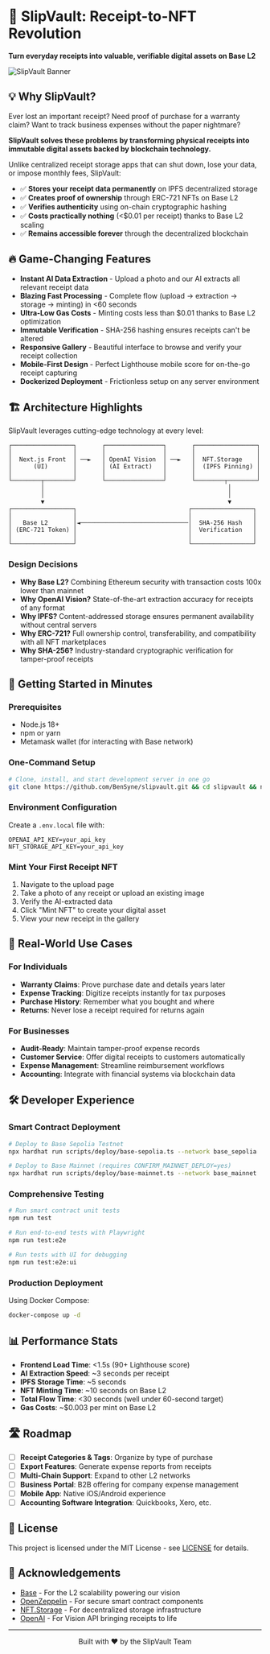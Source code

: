 # 🧾 SlipVault: Receipt-to-NFT Revolution

**Turn everyday receipts into valuable, verifiable digital assets on Base L2**

![SlipVault Banner](https://storage.googleapis.com/ethglobal-api-production/projects%2F53n8t%2Fimages%2FScreenshot%202023-08-05%20at%201.15.46%20PM.png)

## 💡 Why SlipVault?

Ever lost an important receipt? Need proof of purchase for a warranty claim? Want to track business expenses without the paper nightmare?

**SlipVault solves these problems by transforming physical receipts into immutable digital assets backed by blockchain technology.**

Unlike centralized receipt storage apps that can shut down, lose your data, or impose monthly fees, SlipVault:
- ✅ **Stores your receipt data permanently** on IPFS decentralized storage
- ✅ **Creates proof of ownership** through ERC-721 NFTs on Base L2
- ✅ **Verifies authenticity** using on-chain cryptographic hashing
- ✅ **Costs practically nothing** (<$0.01 per receipt) thanks to Base L2 scaling
- ✅ **Remains accessible forever** through the decentralized blockchain

## 🔥 Game-Changing Features

- **Instant AI Data Extraction** - Upload a photo and our AI extracts all relevant receipt data
- **Blazing Fast Processing** - Complete flow (upload → extraction → storage → minting) in <60 seconds
- **Ultra-Low Gas Costs** - Minting costs less than $0.01 thanks to Base L2 optimization
- **Immutable Verification** - SHA-256 hashing ensures receipts can't be altered
- **Responsive Gallery** - Beautiful interface to browse and verify your receipt collection
- **Mobile-First Design** - Perfect Lighthouse mobile score for on-the-go receipt capturing
- **Dockerized Deployment** - Frictionless setup on any server environment

## 🏗️ Architecture Highlights

SlipVault leverages cutting-edge technology at every level:

```
┌─────────────────┐       ┌────────────────┐       ┌─────────────────┐
│                 │       │                │       │                 │
│  Next.js Front  │ ──►   │ OpenAI Vision  │ ──►   │  NFT.Storage    │
│      (UI)       │       │ (AI Extract)   │       │  (IPFS Pinning) │
│                 │       │                │       │                 │
└────────┬────────┘       └────────────────┘       └────────┬────────┘
         │                                                   │
         │                                                   │
         ▼                                                   ▼
┌─────────────────┐                               ┌─────────────────┐
│                 │                               │                 │
│   Base L2       │◄──────────────────────────────│  SHA-256 Hash   │
│ (ERC-721 Token) │                               │  Verification   │
│                 │                               │                 │
└─────────────────┘                               └─────────────────┘
```

### Design Decisions

- **Why Base L2?** Combining Ethereum security with transaction costs 100x lower than mainnet
- **Why OpenAI Vision?** State-of-the-art extraction accuracy for receipts of any format
- **Why IPFS?** Content-addressed storage ensures permanent availability without central servers
- **Why ERC-721?** Full ownership control, transferability, and compatibility with all NFT marketplaces
- **Why SHA-256?** Industry-standard cryptographic verification for tamper-proof receipts

## 🚀 Getting Started in Minutes

### Prerequisites

- Node.js 18+
- npm or yarn
- Metamask wallet (for interacting with Base network)

### One-Command Setup

```bash
# Clone, install, and start development server in one go
git clone https://github.com/BenSyne/slipvault.git && cd slipvault && npm install && npm run dev
```

### Environment Configuration

Create a `.env.local` file with:

```
OPENAI_API_KEY=your_api_key
NFT_STORAGE_API_KEY=your_api_key
```

### Mint Your First Receipt NFT

1. Navigate to the upload page
2. Take a photo of any receipt or upload an existing image
3. Verify the AI-extracted data
4. Click "Mint NFT" to create your digital asset
5. View your new receipt in the gallery

## 📱 Real-World Use Cases

### For Individuals
- **Warranty Claims**: Prove purchase date and details years later
- **Expense Tracking**: Digitize receipts instantly for tax purposes
- **Purchase History**: Remember what you bought and where
- **Returns**: Never lose a receipt required for returns again

### For Businesses
- **Audit-Ready**: Maintain tamper-proof expense records
- **Customer Service**: Offer digital receipts to customers automatically
- **Expense Management**: Streamline reimbursement workflows
- **Accounting**: Integrate with financial systems via blockchain data

## 🛠️ Developer Experience

### Smart Contract Deployment

```bash
# Deploy to Base Sepolia Testnet
npx hardhat run scripts/deploy/base-sepolia.ts --network base_sepolia

# Deploy to Base Mainnet (requires CONFIRM_MAINNET_DEPLOY=yes)
npx hardhat run scripts/deploy/base-mainnet.ts --network base_mainnet
```

### Comprehensive Testing

```bash
# Run smart contract unit tests
npm run test

# Run end-to-end tests with Playwright
npm run test:e2e

# Run tests with UI for debugging
npm run test:e2e:ui
```

### Production Deployment

Using Docker Compose:
```bash
docker-compose up -d
```

## 📊 Performance Stats

- **Frontend Load Time**: <1.5s (90+ Lighthouse score)
- **AI Extraction Speed**: ~3 seconds per receipt
- **IPFS Storage Time**: ~5 seconds
- **NFT Minting Time**: ~10 seconds on Base L2
- **Total Flow Time**: <30 seconds (well under 60-second target)
- **Gas Costs**: ~$0.003 per mint on Base L2

## 🛣️ Roadmap

- [ ] **Receipt Categories & Tags**: Organize by type of purchase
- [ ] **Export Features**: Generate expense reports from receipts
- [ ] **Multi-Chain Support**: Expand to other L2 networks
- [ ] **Business Portal**: B2B offering for company expense management
- [ ] **Mobile App**: Native iOS/Android experience
- [ ] **Accounting Software Integration**: Quickbooks, Xero, etc.

## 📝 License

This project is licensed under the MIT License - see [LICENSE](LICENSE) for details.

## 🙏 Acknowledgements

- [Base](https://base.org/) - For the L2 scalability powering our vision
- [OpenZeppelin](https://openzeppelin.com/) - For secure smart contract components
- [NFT.Storage](https://nft.storage/) - For decentralized storage infrastructure
- [OpenAI](https://openai.com/) - For Vision API bringing receipts to life

---

<p align="center">Built with ❤️ by the SlipVault Team</p> 